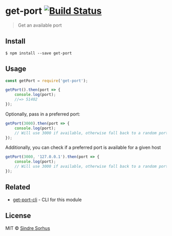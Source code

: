 # get-port [![Build Status](https://travis-ci.org/sindresorhus/get-port.svg?branch=master)](https://travis-ci.org/sindresorhus/get-port)

> Get an available port


## Install

```
$ npm install --save get-port
```


## Usage

```js
const getPort = require('get-port');

getPort().then(port => {
	console.log(port);
	//=> 51402
});
```

Optionally, pass in a preferred port:

```js
getPort(3000).then(port => {
	console.log(port);
	// Will use 3000 if available, otherwise fall back to a random port
});
```

Additionally, you can check if a preferred port is available for a given host

```js
getPort(3000, '127.0.0.1').then(port => {
	console.log(port);
	// Will use 3000 if available, otherwise fall back to a random port
});
```

## Related

- [get-port-cli](https://github.com/sindresorhus/get-port-cli) - CLI for this module


## License

MIT © [Sindre Sorhus](https://sindresorhus.com)
